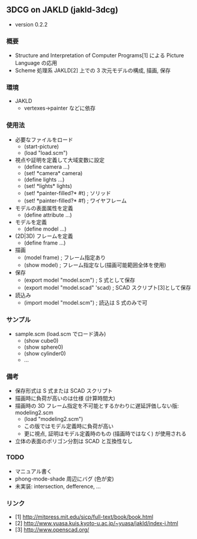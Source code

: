 ## 3DCG on JAKLD (jakld-3dcg)
* version 0.2.2

### 概要
* Structure and Interpretation of Computer Programs[1] による Picture Language の応用
* Scheme 処理系 JAKLD[2] 上での 3 次元モデルの構成, 描画, 保存

### 環境
* JAKLD
    * vertexes->painter などに依存

### 使用法
* 必要なファイルをロード
    * (start-picture)
    * (load "load.scm")
* 視点や証明を定義して大域変数に設定
    * (define camera ...)
    * (set! \*camera\* camera)
    * (define lights ...)
    * (set! \*lights\* lights)
    * (set! \*painter-filled?\* #t) ; ソリッド
    * (set! \*painter-filled?\* #f) ; ワイヤフレーム
* モデルの表面属性を定義
    * (define attribute ...)
* モデルを定義
    * (define model ...)
* (2D|3D) フレームを定義
    * (define frame ...)
* 描画
    * (model frame) ; フレーム指定あり
    * (show model)  ; フレーム指定なし(描画可能範囲全体を使用)
* 保存
    * (export model "model.scm") ; S 式として保存
    * (export model "model.scad" 'scad) ; SCAD スクリプト[3]として保存
* 読込み
    * (import model "model.scm") ; 読込は S 式のみで可

### サンプル
* sample.scm (load.scm でロード済み)
    * (show cube0)
    * (show sphere0)
    * (show cylinder0)
    * ...

### 備考
* 保存形式は S 式または SCAD スクリプト
* 描画時に負荷が高いのは仕様 (計算時間大)
* 描画時の 3D フレーム指定を不可能とするかわりに遅延評価しない版: modeling2.scm
    * (load "modeling2.scm")
    * この版ではモデル定義時に負荷が高い
    * 更に視点, 証明はモデル定義時のもの (描画時ではなく) が使用される
* 立体の表面のポリゴン分割は SCAD と互換性なし

### TODO
* マニュアル書く
* phong-mode-shade 周辺にバグ (色が変)
* 未実装: intersection, defference, ...

### リンク
* [1] http://mitpress.mit.edu/sicp/full-text/book/book.html
* [2] http://www.yuasa.kuis.kyoto-u.ac.jp/~yuasa/jakld/index-j.html
* [3] http://www.openscad.org/

